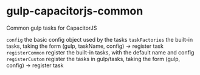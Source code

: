 # gulp-capacitorjs-common

Common gulp tasks for CapacitorJS

`config` the basic config object used by the tasks
`taskFactories` the built-in tasks, taking the form (gulp, taskName, config) -> register task
`registerCommon` register the built-in tasks, with the default name and config
`registerCustom` register the tasks in gulp/tasks, taking the form (gulp, config) -> register task
